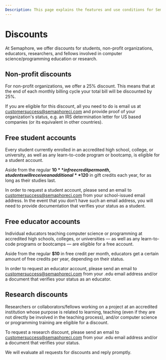 ```yaml
---
Description: This page explains the features and use conditions for Semaphore's free and open source plans, as well as available discounts for users who work for non-profit, educational or research institutions/organizations, and students.
---
```


# Discounts

At Semaphore, we offer discounts for students, non-profit organizations, educators, researchers, and fellows involved in computer science/programming education or research.

## Non-profit discounts

For non-profit organizations, we offer a 25% discount. This means that at the end of each monthly billing cycle your total bill will be discounted by 25%.

If you are eligible for this discount, all you need to do is email us at [customersuccess@semaphoreci.com](mailto:customersuccess@semaphoreci.com) and provide proof of your organization's status, e.g. an IRS determination letter for US based companies (or its equivalent in other countries).

## Free student accounts

Every student currently enrolled in an accredited high school, college, or university, as well as any learn-to-code program or bootcamp, is eligible for a student account.

Aside from the regular **$10** in free credit per month, students will receive an additional **$120** in gift credits each year, for as long as their studies last.

In order to request a student account, please send an email to [customersuccess@semaphoreci.com](mailto:customersuccess@semaphoreci.com) from your school-issued email address. In the event that you don’t have such an email address, you will need to provide documentation that verifies your status as a student.

## Free educator accounts

Individual educators teaching computer science or programming at accredited high schools, colleges, or universities — as well as any learn-to-code programs or bootcamps — are eligible for a free account.

Aside from the regular **$10** in free credit per month, educators get a certain amount of free credits per year, depending on their status.

In order to request an educator account, please send an email to [customersuccess@semaphoreci.com](mailto:customersuccess@semaphoreci.com) from your .edu email address and/or a document that verifies your status as an educator.

## Research discounts

Researchers or collaborators/fellows working on a project at an accredited institution whose purpose is related to learning, teaching (even if they are not directly be involved in the teaching process), and/or computer science or programming training are eligible for a discount.

To request a research discount, please send an email to [customersuccess@semaphoreci.com](mailto:customersuccess@semaphoreci.com) from your .edu email address and/or a document that verifies your status.

We will evaluate all requests for discounts and reply promptly.
